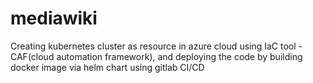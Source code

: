 # mediawiki
Creating kubernetes cluster as resource in azure cloud using IaC tool - CAF(cloud automation framework), and deploying the code by building docker image via helm chart using gitlab CI/CD
